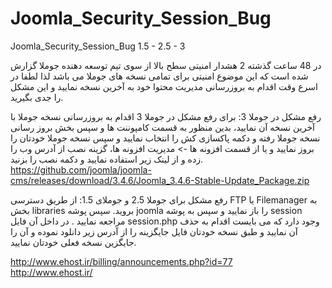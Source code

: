 # Joomla_Security_Session_Bug
Joomla_Security_Session_Bug 1.5 - 2.5 - 3

در 48 ساعت گذشته 2 هشدار امنیتی سطح بالا از سوی تیم توسعه دهنده جوملا گزارش شده است که این موضوع امنیتی برای تمامی نسخه های جوملا می باشد لذا لطفا در اسرع وقت اقدام به بروزرسانی مدیریت محتوا خود به آخرین نسخه نمایید و این مشکل را جدی بگیرید.

رفع مشکل در جوملا 3:
برای رفع مشکل در جوملا 3 اقدام به بروزرسانی نسخه جوملا با آخرین نسخه آن نمایید، بدین منظور به قسمت کامپوننت ها و سپس بخش بروز رسانی نسخه جوملا رفته و دکمه پاکسازی کش را انتخاب نمایید و سپس نسخه جوملا خودتان را بروز نمایید و یا از قسمت افزونه ها -> مدیریت افزونه ها، گزینه نصب از آدرس وب را زده و از لینک زیر استفاده نمایید و دکمه نصب را بزنید.
<br />
https://github.com/joomla/joomla-cms/releases/download/3.4.6/Joomla_3.4.6-Stable-Update_Package.zip 
 
رفع مشکل برای جوملا 2.5 و جوملای 1.5:
از طریق دسترسی FTP یا Filemanager به بخش libraries بروید.
سپس پوشه joomla را باز نمایید و سپس به پوشه session مراجعه نمایید .
در داخل آن فایل session.php وجود دارد که می بایست اقدام به حذف آن نمایید و طبق نسخه خودتان فایل جایگزینه را از آدرس زیر دانلود نموده و آن را جایگزین نسخه فعلی خودتان نمایید.


http://www.ehost.ir/billing/announcements.php?id=77
<br />
http://www.ehost.ir/
